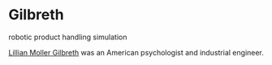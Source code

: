 # Gilbreth
robotic product handling simulation 

[Lillian Moller Gilbreth](https://en.wikipedia.org/wiki/Lillian_Moller_Gilbreth)  was an American psychologist and industrial engineer.

